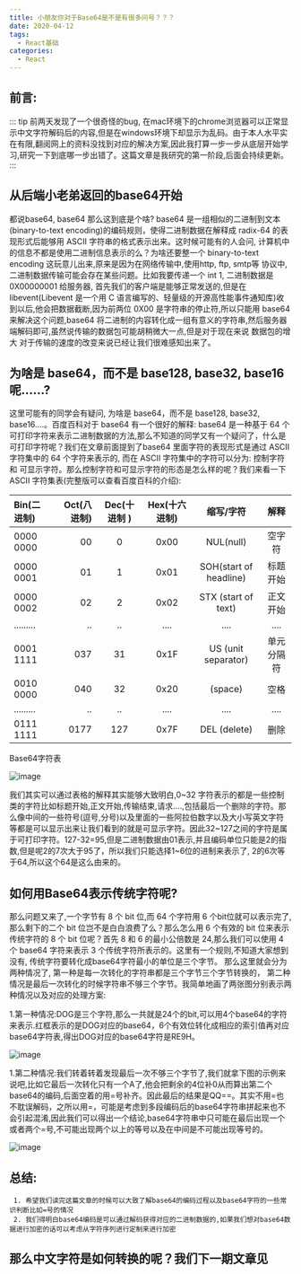 ```yaml
---
title: 小朋友你对于Base64是不是有很多问号？？？
date: 2020-04-12
tags:
  - React基础
categories:
  - React
---
```


## 前言: 
::: tip
前两天发现了一个很奇怪的bug, 在mac环境下的chrome浏览器可以正常显示中文字符解码后的内容,但是在windows环境下却显示为乱码。由于本人水平实在有限,翻阅网上的资料没找到对应的解决方案,因此我打算一步一步从底层开始学习,研究一下到底哪一步出错了。这篇文章是我研究的第一阶段,后面会持续更新。
:::


## 从后端小老弟返回的base64开始

 都说base64, base64 那么这到底是个啥? base64 是一组相似的二进制到文本(binary-to-text encoding)的编码规则，使得二进制数据在解释成 radix-64 的表现形式后能够用 ASCII 字符串的格式表示出来。这时候可能有的人会问, 计算机中的信息不都是使用二进制信息表示的么？为啥还要整一个 binary-to-text encoding 这玩意儿出来,原来是因为在网络传输中,使用http, ftp, smtp等 协议中, 二进制数据传输可能会存在某些问题。比如我要传递一个 int 1, 二进制数据是 0X00000001 给服务器, 首先我们的客户端是能够正常发送的,但是在 libevent(Libevent 是一个用 C 语言编写的、轻量级的开源高性能事件通知库)收到以后,他会把数据截断,因为前两位 0X00 是字符串的停止符,所以只能用 base64 来解决这个问题,base64 将二进制的内容转化成一组有意义的字符串,然后服务器端解码即可,虽然说传输的数据包可能胡稍微大一点,但是对于现在来说 数据包的增大 对于传输的速度的改变来说已经让我们很难感知出来了。
 
## 为啥是 base64，而不是 base128, base32, base16呢......?
 
 这里可能有的同学会有疑问, 为啥是 base64，而不是 base128, base32, base16....。百度百科对于 base64 有一个很好的解释: base64 是一种基于 64 个可打印字符来表示二进制数据的方法,那么不知道的同学又有一个疑问了，什么是可打印字符呢？我们在文章前面提到了base64 里面字符的表现形式是通过 ASCII 字符集中的 64 个字符来表示的, 而在 ASCII 字符集中的字符可以分为: 控制字符 和 可显示字符。那么控制字符和可显示字符的形态是怎么样的呢？我们来看一下 ASCII 字符集表(完整版可以查看百度百科的介绍):

| Bin(二进制) | Oct(八进制) | Dec(十进制 ) | Hex(十六进制) |       缩写/字符        |    解释    |
| :---------- | ----------: | :----------: | :-----------: | :--------------------: | :--------: |
| 0000 0000   |          00 |      0       |     0x00      |       NUL(null)        |   空字符   |
| 0000 0001   |          01 |      1       |     0x01      | SOH(start of headline) |  标题开始  |
| 0000 0002   |          02 |      2       |     0x02      |  STX (start of text)   |  正文开始  |
| .........   |          .. |      ..      |     ....      |          ....          |    ....    |
| 0001 1111   |         037 |      31      |     0x1F      |  US (unit separator)   | 单元分隔符 |
| 0010 0000   |         040 |      32      |     0x20      |        (space)         |    空格    |
| .........   |          .. |      ..      |     ....      |          ....          |    ....    |
| 0111 1111   |        0177 |     127      |     0x7F      |      DEL (delete)      |    删除    |

Base64字符表

![image](./img/ASCII.png)


我们其实可以通过表格的解释其实能够大致明白,0~32 字符表示的都是一些控制类的字符比如标题开始,正文开始,传输结束,请求....,包括最后一个删除的字符。那么像中间的一些符号(逗号,分号)以及里面的一些阿拉伯数字以及大小写英文字符等都是可以显示出来让我们看到的就是可显示字符。因此32~127之间的字符是属于可打印字符。127-32=95,但是二进制数据由01表示,并且编码单位只能是2的指数,但是呢2的7次大于95了，所以我们只能选择1~6位的进制来表示了, 2的6次等于64,所以这个64是这么由来的。


## 如何用Base64表示传统字符呢?

 那么问题又来了,一个字节有 8 个 bit 位,而 64 个字符用 6 个bit位就可以表示完了,那么剩下的二个 bit 位岂不是白白浪费了么？那么怎么用 6 个有效的 bit 位来表示传统字符的 8 个 bit 位呢？首先 8 和 6 的最小公倍数是 24,那么我们可以使用 4 个 base64 字符来表示 3 个传统字符所表示的。这里有一个规则,不知道大家想到没有, 传统字符要转化成base64字符最小的单位是三个字节。 那么这里就会分为两种情况了, 第一种是每一次转化的字符串都是三个字节三个字节转换的， 第二种情况是最后一次转化的时候字符串不够三个字节。我简单地画了两张图分别表示两种情况以及对应的处理方案:

1.第一种情况:DOG是三个字符,那么一共就是24个的bit,可以用4个base64的字符来表示.红框表示的是DOG对应的base64，6个有效位转化成相应的索引值再对应 base64字符表,得出DOG对应的base64字符是RE9H。

![image](./img/pic1.png)

1.第二种情况:我们转着转着发现最后一次不够三个字节了,我们就拿下图的示例来说吧,比如它最后一次转化只有一个A了,他会把剩余的4位补0从而算出第二个base64的编码,后面空着的用=号补齐。因此最后的结果是QQ==。其实不用=也不耽误解码，之所以用=，可能是考虑到多段编码后的base64字符串拼起来也不会引起混淆,因此我们可以得出一个结论,base64字符串中只可能在最后出现一个或者两个=号,不可能出现两个以上的等号以及在中间是不可能出现等号的。

![image](./img/pic2.png)



## 总结:
     1. 希望我们读完这篇文章的时候可以大致了解base64的编码过程以及base64字符的一些常识判断比如=号的情况
     2. 我们得明白base64编码是可以通过解码获得对应的二进制数据的,如果我们想对base64数据进行加密的话可以考虑从字符序列进行定制来进行加密

## 那么中文字符是如何转换的呢？我们下一期文章见